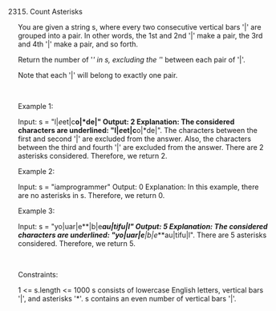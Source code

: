 2315. Count Asterisks

You are given a string s, where every two consecutive vertical bars '|' are grouped into a pair. In other words, the 1st and 2nd '|' make a pair, the 3rd and 4th '|' make a pair, and so forth.

Return the number of '*' in s, excluding the '*' between each pair of '|'.

Note that each '|' will belong to exactly one pair.

 

Example 1:

Input: s = "l|*e*et|c**o|*de|"
Output: 2
Explanation: The considered characters are underlined: "l|*e*et|c**o|*de|".
The characters between the first and second '|' are excluded from the answer.
Also, the characters between the third and fourth '|' are excluded from the answer.
There are 2 asterisks considered. Therefore, we return 2.

Example 2:

Input: s = "iamprogrammer"
Output: 0
Explanation: In this example, there are no asterisks in s. Therefore, we return 0.


Example 3:

Input: s = "yo|uar|e**|b|e***au|tifu|l"
Output: 5
Explanation: The considered characters are underlined: "yo|uar|e**|b|e***au|tifu|l". There are 5 asterisks considered. Therefore, we return 5.

 

Constraints:

1 <= s.length <= 1000
s consists of lowercase English letters, vertical bars '|', and asterisks '*'.
s contains an even number of vertical bars '|'.